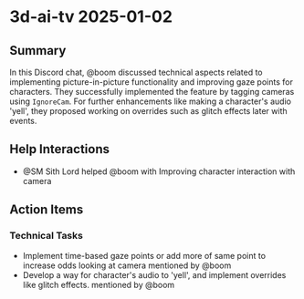# 3d-ai-tv 2025-01-02

## Summary
In this Discord chat, @boom discussed technical aspects related to implementing picture-in-picture functionality and improving gaze points for characters. They successfully implemented the feature by tagging cameras using `IgnoreCam`. For further enhancements like making a character's audio 'yell', they proposed working on overrides such as glitch effects later with events.

## Help Interactions
- @SM Sith Lord helped @boom with Improving character interaction with camera

## Action Items

### Technical Tasks
- Implement time-based gaze points or add more of same point to increase odds looking at camera mentioned by @boom
- Develop a way for character's audio to 'yell', and implement overrides like glitch effects. mentioned by @boom